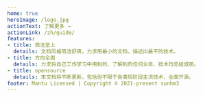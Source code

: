 ```yaml
---
home: true
heroImage: /logo.jpg
actionText: 了解更多 →
actionLink: /zh/guide/
features:
- title: 简洁至上
  details: 文档风格简洁舒爽，力求用最小的文档，描述出最干的技术。
- title: 方向全面
  details: 力求将自己工作学习中用到的、了解到的任何业务、技术均总结成册。
- title: opensource
  details: 本文档将不断更新，包括但不限于各类现阶段主流技术，全面开源。
footer: Mantu Licensed | Copyright © 2021-present sunhm3
---
```


